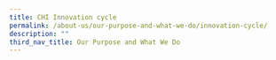 ```yaml
---
title: CHI Innovation cycle
permalink: /about-us/our-purpose-and-what-we-do/innovation-cycle/
description: ""
third_nav_title: Our Purpose and What We Do
---
```

